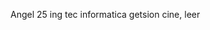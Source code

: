 <nombre>Angel</nombre>
<edad>25</edad>
<carrera>ing tec informatica getsion</carrera>
<ocio>cine, leer</ocio>